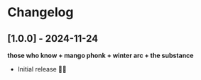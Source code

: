 # Changelog

## [1.0.0] - 2024-11-24
**those who know + mango phonk + winter arc + the substance**
- Initial release 🥭💦
